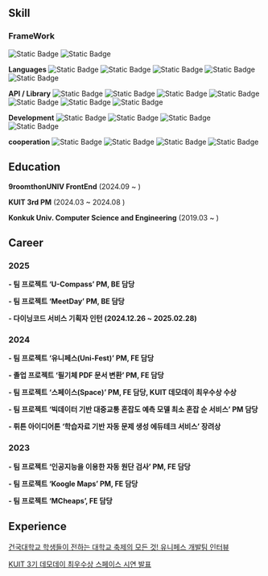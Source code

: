 ## Skill
### FrameWork

![Static Badge](https://img.shields.io/badge/React-%2361DAFB?logo=react&logoColor=%23ffffff)
![Static Badge](https://img.shields.io/badge/Android-%233DDC84?logo=android&logoColor=%23ffffff)

**Languages**
![Static Badge](https://img.shields.io/badge/TypeScript-%233178C6?logo=typescript&logoColor=%23ffffff)
![Static Badge](https://img.shields.io/badge/JavaScript-%23F7DF1E?logo=javascript&logoColor=%23ffffff)
![Static Badge](https://img.shields.io/badge/Python-%233776AB?logo=python&logoColor=%23F7DF1E)
![Static Badge](https://img.shields.io/badge/Kotlin-%237F52FF?logo=kotlin&logoColor=%23ffffff)
![Static Badge](https://img.shields.io/badge/Java-%23FF7800?logo=java&logoColor=%23fffff)

**API / Library**
![Static Badge](https://img.shields.io/badge/styled_components-%23DB7093?logo=styledcomponents&logoColor=%23ffffff)
![Static Badge](https://img.shields.io/badge/Tailwind_CSS-%2306B6D4?logo=styledcomponents&logoColor=%23ffffff)
![Static Badge](https://img.shields.io/badge/React_Query-%23ffffff?logo=reactquery&logoColor=%23FF4154)
![Static Badge](https://img.shields.io/badge/Livekit-%23FF371A?logo=daga&logoColor=%23ffffff)
![Static Badge](https://img.shields.io/badge/YouTube_API-%23FF0000?logo=youtube&logoColor=%23ffffff)
![Static Badge](https://img.shields.io/badge/Axios-%235A29E4?logo=axios&logoColor=%23ffffff)
![Static Badge](https://img.shields.io/badge/Naver_Map_API-%2303C75A?logo=naver&logoColor=%23ffffff)



**Development**
![Static Badge](https://img.shields.io/badge/GitHub-%23181717?logo=github&logoColor=%23ffffff)
![Static Badge](https://img.shields.io/badge/Git-%23F05032?logo=git&logoColor=%23ffffff)
![Static Badge](https://img.shields.io/badge/Firebase_Cloud_Message-%23DD2C00?style=flat&logo=firebase&logoColor=ffffff)
![Static Badge](https://img.shields.io/badge/EC2-%23FF9900?style=flat&logo=amazonec2&logoColor=ffffff)


**cooperation**
![Static Badge](https://img.shields.io/badge/Figma-%23F24E1E?style=flat&logo=figma&logoColor=ffffff)
![Static Badge](https://img.shields.io/badge/Notion-%23000000?style=flat&logo=notion&logoColor=ffffff)
![Static Badge](https://img.shields.io/badge/Teams-%234B69B6?style=flat&logo=teans&logoColor=ffffff)
![Static Badge](https://img.shields.io/badge/Discord-%235865F2?style=flat&logo=discord&logoColor=ffffff)


## Education

**9roomthonUNIV FrontEnd** (2024.09 ~ )

**KUIT 3rd PM** (2024.03 ~ 2024.08 )

**Konkuk Univ. Computer Science and Engineering** (2019.03 ~ )
 

## Career
### 2025

  **- 팀 프로젝트 ‘U-Compass’ PM, BE 담당** 

  **- 팀 프로젝트 ‘MeetDay’ PM, BE 담당**

  **- 다이닝코드 서비스 기획자 인턴 (2024.12.26 ~ 2025.02.28)**

### 2024

  **- 팀 프로젝트 ‘유니페스(Uni-Fest)’ PM, FE 담당**
  
  **- 졸업 프로젝트 ‘필기체 PDF 문서 변환’ PM, FE 담당**

  **- 팀 프로젝트 ‘스페이스(Space)’ PM, FE 담당, KUIT 데모데이 최우수상 수상**

  **- 팀 프로젝트 ‘빅데이터 기반 대중교통 혼잡도 예측 모델 최소 혼잡 순 서비스’ PM 담당**

  **- 뤼튼 아이디어톤 ‘학습자료 기반 자동 문제 생성 에듀테크 서비스’ 장려상**

### 2023

  **- 팀 프로젝트 ‘인공지능을 이용한 자동 원단 검사’ PM, FE 담당**

  **- 팀 프로젝트 ‘Koogle Maps’ PM, FE 담당**
  
  **- 팀 프로젝트 ‘MCheaps’, FE 담당**
## Experience

 [건국대학교 학생들이 전하는 대학교 축제의 모든 것! 유니페스 개발팀 인터뷰](https://blog.naver.com/dreamkonkuk/223475025767)
 
 [KUIT 3기 데모데이 최우수상 스페이스 시연 발표](https://youtu.be/prHCa-w5_mQ)
 

<!--
**YangJJune/YangJJune** is a ✨ _special_ ✨ repository because its `README.md` (this file) appears on your GitHub profile.

Here are some ideas to get you started:

- 🔭 I’m currently working on ...
- 🌱 I’m currently learning ...
- 👯 I’m looking to collaborate on ...
- 🤔 I’m looking for help with ...
- 💬 Ask me about ...
- 📫 How to reach me: ...
- 😄 Pronouns: ...
- ⚡ Fun fact: ...
-->
